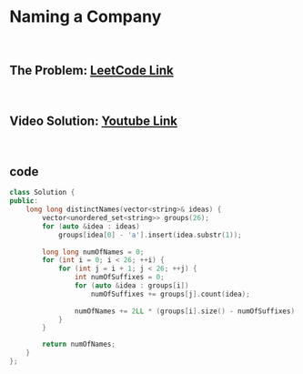 # Naming a Company

<br>

## The Problem: [LeetCode Link](https://leetcode.com/problems/naming-a-company/)

<br>

## Video Solution: [Youtube Link](https://youtu.be/LJG_o25WVWM)

<br>

## code

```cpp
class Solution {
public:
    long long distinctNames(vector<string>& ideas) {
        vector<unordered_set<string>> groups(26);
        for (auto &idea : ideas)
            groups[idea[0] - 'a'].insert(idea.substr(1));
        
        long long numOfNames = 0;
        for (int i = 0; i < 26; ++i) {
            for (int j = i + 1; j < 26; ++j) {
                int numOfSuffixes = 0;
                for (auto &idea : groups[i])
                    numOfSuffixes += groups[j].count(idea);
                
                numOfNames += 2LL * (groups[i].size() - numOfSuffixes) * (groups[j].size() - numOfSuffixes);
            }
        }

        return numOfNames;
    }
};
```
